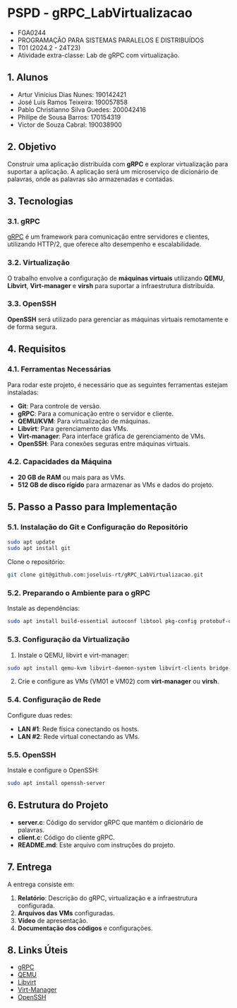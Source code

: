 # PSPD - gRPC_LabVirtualizacao
- FGA0244 
- PROGRAMAÇÃO PARA SISTEMAS PARALELOS E DISTRIBUÍDOS 
- T01 (2024.2 - 24T23) 
- Atividade extra-classe: Lab de gRPC com virtualização.

## 1. Alunos
- Artur Vinícius Dias Nunes: 190142421
- José Luís Ramos Teixeira: 190057858
- Pablo Christianno Silva Guedes: 200042416
- Philipe de Sousa Barros: 170154319
- Victor de Souza Cabral: 190038900

## 2. Objetivo
Construir uma aplicação distribuída com **gRPC** e explorar virtualização para suportar a aplicação. A aplicação será um microserviço de dicionário de palavras, onde as palavras são armazenadas e contadas.

## 3. Tecnologias

### 3.1. gRPC
[gRPC](https://grpc.io/) é um framework para comunicação entre servidores e clientes, utilizando HTTP/2, que oferece alto desempenho e escalabilidade.

### 3.2. Virtualização
O trabalho envolve a configuração de **máquinas virtuais** utilizando **QEMU**, **Libvirt**, **Virt-manager** e **virsh** para suportar a infraestrutura distribuída.

### 3.3. OpenSSH
**OpenSSH** será utilizado para gerenciar as máquinas virtuais remotamente e de forma segura.

## 4. Requisitos

### 4.1. Ferramentas Necessárias
Para rodar este projeto, é necessário que as seguintes ferramentas estejam instaladas:
- **Git**: Para controle de versão.
- **gRPC**: Para a comunicação entre o servidor e cliente.
- **QEMU/KVM**: Para virtualização de máquinas.
- **Libvirt**: Para gerenciamento das VMs.
- **Virt-manager**: Para interface gráfica de gerenciamento de VMs.
- **OpenSSH**: Para conexões seguras entre máquinas virtuais.

### 4.2. Capacidades da Máquina
- **20 GB de RAM** ou mais para as VMs.
- **512 GB de disco rígido** para armazenar as VMs e dados do projeto.

## 5. Passo a Passo para Implementação

### 5.1. Instalação do Git e Configuração do Repositório
```bash
sudo apt update
sudo apt install git
```
Clone o repositório:
```bash
git clone git@github.com:joseluis-rt/gRPC_LabVirtualizacao.git
```
### 5.2. Preparando o Ambiente para o gRPC
Instale as dependências:
```bash
sudo apt install build-essential autoconf libtool pkg-config protobuf-compiler libprotobuf-dev libprotoc-dev
```
### 5.3. Configuração da Virtualização
1. Instale o QEMU, libvirt e virt-manager:
```bash
sudo apt install qemu-kvm libvirt-daemon-system libvirt-clients bridge-utils virt-manager
```
2. Crie e configure as VMs (VM01 e VM02) com **virt-manager** ou **virsh**.

### 5.4. Configuração de Rede
Configure duas redes:
- **LAN #1**: Rede física conectando os hosts.
- **LAN #2**: Rede virtual conectando as VMs.

### 5.5. OpenSSH
Instale e configure o OpenSSH:
```bash
sudo apt install openssh-server
```
## 6. Estrutura do Projeto
- **server.c**: Código do servidor gRPC que mantém o dicionário de palavras.
- **client.c**: Código do cliente gRPC.
- **README.md**: Este arquivo com instruções do projeto.

## 7. Entrega
A entrega consiste em:
1. **Relatório**: Descrição do gRPC, virtualização e a infraestrutura configurada.
2. **Arquivos das VMs** configuradas.
3. **Vídeo** de apresentação.
4. **Documentação dos códigos** e configurações.

## 8. Links Úteis
- [gRPC](https://grpc.io/)
- [QEMU](https://www.qemu.org/)
- [Libvirt](https://libvirt.org/)
- [Virt-Manager](https://virt-manager.org/)
- [OpenSSH](https://www.openssh.com/)
